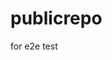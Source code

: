 # publicrepo
for e2e test

















































































































































































































































































































































































































































































































































































































































































































































































































